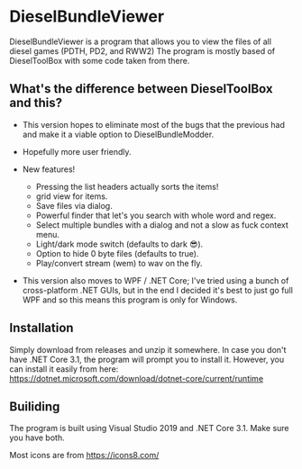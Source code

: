 # DieselBundleViewer

DieselBundleViewer is a program that allows you to view the files of all diesel games (PDTH, PD2, and RWW2)
The program is mostly based of DieselToolBox with some code taken from there.

## What's the difference between DieselToolBox and this?
* This version hopes to eliminate most of the bugs that the previous had and make it a viable option to DieselBundleModder.
* Hopefully more user friendly.
* New features!
  * Pressing the list headers actually sorts the items!
  * grid view for items.
  * Save files via dialog.
  * Powerful finder that let's you search with whole word and regex.
  * Select multiple bundles with a dialog and not a slow as fuck context menu.
  * Light/dark mode switch (defaults to dark 😎).
  * Option to hide 0 byte files (defaults to true).
  * Play/convert stream (wem) to wav on the fly.
  
* This version also moves to WPF / .NET Core; I've tried using a bunch of cross-platform .NET GUIs, but in the end I decided it's best to just go full WPF and so this means this program is only for Windows.

## Installation
Simply download from releases and unzip it somewhere.
In case you don't have .NET Core 3.1, the program will prompt you to install it. However, you can install it easily from here: https://dotnet.microsoft.com/download/dotnet-core/current/runtime

## Builiding
The program is built using Visual Studio 2019 and .NET Core 3.1. Make sure you have both.

Most icons are from https://icons8.com/
